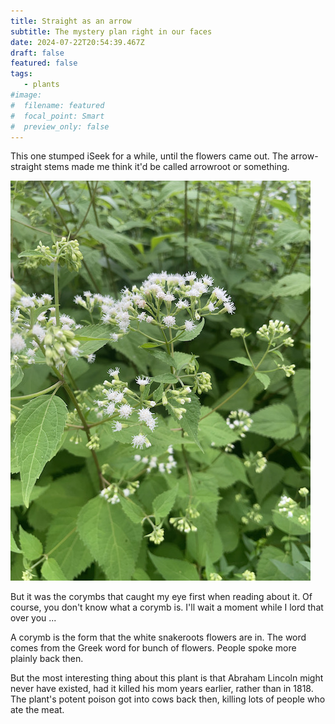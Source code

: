 ```yaml
---
title: Straight as an arrow
subtitle: The mystery plan right in our faces
date: 2024-07-22T20:54:39.467Z
draft: false
featured: false
tags:
   - plants
#image:
#  filename: featured
#  focal_point: Smart
#  preview_only: false
--- 
```

This one stumped iSeek for a while, until the flowers came out. The arrow-straight stems made me think it'd be called arrowroot or something.

![white snakeroot](featured.jpg)

But it was the corymbs that caught my eye first when reading about it. Of course, you don't know what a corymb is. I'll wait a moment while I lord that over you ...

A corymb is the form that the white snakeroots flowers are in. The word comes from the Greek word for bunch of flowers. People spoke more plainly back then.

But the most interesting thing about this plant is that Abraham Lincoln might never have existed, had it killed his mom years earlier, rather than in 1818. The plant's potent poison got into cows back then, killing lots of people who ate the meat.